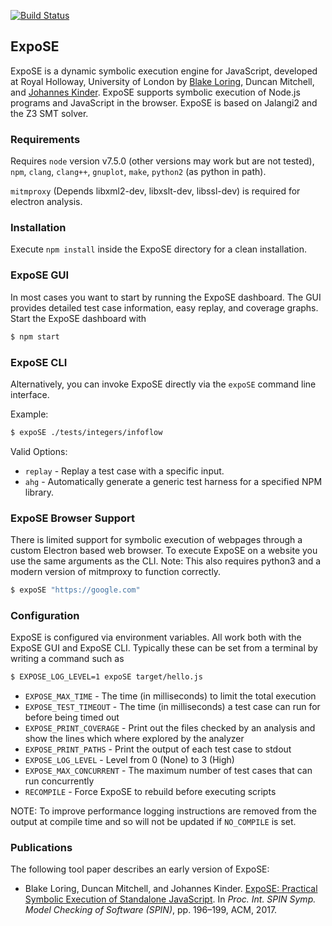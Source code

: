 [![Build Status](https://travis-ci.org/ExpoSEJS/ExpoSE.svg?branch=master)](https://travis-ci.org/ExpoSEJS/ExpoSE)

## ExpoSE

ExpoSE is a dynamic symbolic execution engine for JavaScript, developed at Royal Holloway, University of London by [Blake Loring](https://www.parsed.uk), Duncan Mitchell, and [Johannes Kinder](http://www.cs.rhul.ac.uk/home/kinder/index.html). 
ExpoSE supports symbolic execution of Node.js programs and JavaScript in the browser. ExpoSE is based on Jalangi2 and the Z3 SMT solver.

### Requirements

Requires `node` version v7.5.0 (other versions may work but are not tested), `npm`, `clang`, `clang++`, `gnuplot`, `make`, `python2` (as python in path).

`mitmproxy` (Depends libxml2-dev, libxslt-dev, libssl-dev) is required for electron analysis.

### Installation

Execute `npm install` inside the ExpoSE directory for a clean installation.

### ExpoSE GUI

In most cases you want to start by running the ExpoSE dashboard. The GUI provides detailed test case information, easy replay, and coverage graphs. Start the ExpoSE dashboard with

```sh
$ npm start
```

### ExpoSE CLI

Alternatively, you can invoke ExpoSE directly via the `expoSE` command line interface.

Example:

```sh
$ expoSE ./tests/integers/infoflow
```

Valid Options:

* `replay`     - Replay a test case with a specific input.
* `ahg`        - Automatically generate a generic test harness for a specified NPM library.

### ExpoSE Browser Support

There is limited support for symbolic execution of webpages through a custom Electron based web browser. To execute ExpoSE on a website you use the same arguments as the CLI. Note: This also requires python3 and a modern version of mitmproxy to function correctly.

```sh
$ expoSE "https://google.com"
```

### Configuration

ExpoSE is configured via environment variables. All work both with the ExpoSE GUI and ExpoSE CLI. Typically these can be set from a terminal by writing a command such as

```sh
$ EXPOSE_LOG_LEVEL=1 expoSE target/hello.js
```

* `EXPOSE_MAX_TIME`         - The time (in milliseconds) to limit the total execution
* `EXPOSE_TEST_TIMEOUT`     - The time (in milliseconds) a test case can run for before being timed out
* `EXPOSE_PRINT_COVERAGE`   - Print out the files checked by an analysis and show the lines which where explored by the analyzer
* `EXPOSE_PRINT_PATHS`      - Print the output of each test case to stdout
* `EXPOSE_LOG_LEVEL`        - Level from 0 (None) to 3 (High)
* `EXPOSE_MAX_CONCURRENT`   - The maximum number of test cases that can run concurrently
* `RECOMPILE`               - Force ExpoSE to rebuild before executing scripts

NOTE: To improve performance logging instructions are removed from the output at compile time and so will not be updated if `NO_COMPILE` is set.

### Publications

The following tool paper describes an early version of ExpoSE:

* Blake Loring, Duncan Mitchell, and Johannes Kinder. [ExpoSE: Practical Symbolic Execution of Standalone JavaScript](http://www.cs.rhul.ac.uk/home/kinder/papers/spin17-expose.pdf). In _Proc. Int. SPIN Symp. Model Checking of Software (SPIN)_, pp. 196–199, ACM, 2017.
